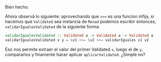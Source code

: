 Bien hecho.

Ahora observá lo siguiente: aprovechando que `>>=` es una funcíon infija, si hacemos que `Validated` sea instancia de `Monad` podemos escribir entonces, `validarIgualesValidated` de la siguiente forma:

```haskell
validarIgualesValidated :: Validated a -> Validated a -> Validated a
validarIgualesValidated x y = \v1 >>= \v2 >>= validarIguales v1 v2
```

Eso nos permite extraer el valor del primer Validated `x`, luego el de `y`, compararlos y finamente hacer aplicar `aplicarValidated`. ¿Simple no?
